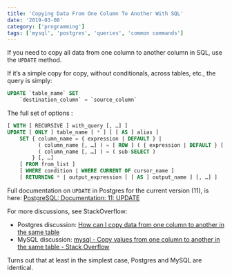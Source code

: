 ```yaml
---
title: 'Copying Data From One Column To Another With SQL'
date: '2019-03-08'
category: ['programming']
tags: ['mysql', 'postgres', 'queries', 'common commands']
---
```


If you need to copy all data from one column to another column in SQL, use the `UPDATE` method.

If it’s a simple copy for copy, without conditionals, across tables, etc., the query is simply:

```sql
UPDATE `table_name` SET
	`destination_column` = `source_column`
```

The full set of options :

```sql
[ WITH [ RECURSIVE ] with_query [, …] ]
UPDATE [ ONLY ] table_name [ * ] [ [ AS ] alias ]
    SET { column_name = { expression | DEFAULT } |
          ( column_name [, …] ) = [ ROW ] ( { expression | DEFAULT } [, …] ) |
          ( column_name [, …] ) = ( sub-SELECT )
        } [, …]
    [ FROM from_list ]
    [ WHERE condition | WHERE CURRENT OF cursor_name ]
    [ RETURNING * | output_expression [ [ AS ] output_name ] [, …] ]
```

Full documentation on `UPDATE` in Postgres for the current version (11), is here: [PostgreSQL: Documentation: 11: UPDATE](https://www.postgresql.org/docs/current/sql-update.html)

For more discussions, see StackOverflow:

- Postgres discussion: [How can I copy data from one column to another in the same table](https://stackoverflow.com/questions/6308594/how-can-i-copy-data-from-one-column-to-another-in-the-same-table)
- MySQL discussion: [mysql - Copy values from one column to another in the same table - Stack Overflow](https://stackoverflow.com/questions/9001939/copy-values-from-one-column-to-another-in-the-same-table)

Turns out that at least in the simplest case, Postgres and MySQL are identical.

